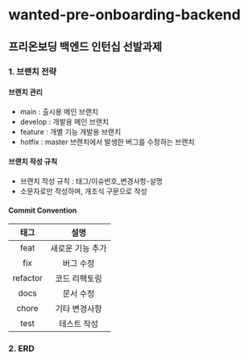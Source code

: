 # wanted-pre-onboarding-backend
## 프리온보딩 백엔드 인턴십 선발과제

### 1. 브랜치 전략
#### 브랜치 관리
- main : 출시용 메인 브랜치
- develop : 개발용 메인 브랜치
- feature : 개별 기능 개발용 브랜치
- hotfix : master 브랜치에서 발생한 버그를 수정하는 브랜치

#### 브랜치 작성 규칙  
- 브랜치 작성 규칙 : 태그/이슈번호_변경사항-설명
- 소문자로만 작성하며, 개조식 구문으로 작성

#### Commit Convention  
| 태그 | 설명 |
| :---: | :---: |
| feat | 새로운 기능 추가 |
| fix | 버그 수정 |
| refactor | 코드 리팩토링 |
| docs | 문서 수정 |
| chore | 기타 변경사항 |
| test | 테스트 작성 |

### 2. ERD
